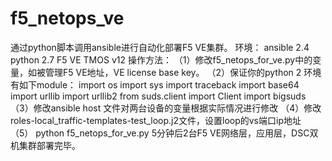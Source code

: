 # f5_netops_ve
通过python脚本调用ansible进行自动化部署F5 VE集群。
环境：
ansible 2.4 
python 2.7
F5 VE TMOS v12
操作方法：
（1）修改f5_netops_for_ve.py中的变量，如被管理F5 VE地址，VE license base key。
（2）保证你的python 2 环境有如下module：
import os
import sys
import traceback
import base64
import urllib
import urllib2
from suds.client import Client
import bigsuds
（3）修改ansible host 文件对两台设备的变量根据实际情况进行修改
（4）修改roles-local_traffic-templates-test_loop.j2文件，设置loop的vs端口ip地址
（5） python f5_netops_for_ve.py
5分钟后2台F5 VE网络层，应用层，DSC双机集群部署完毕。
